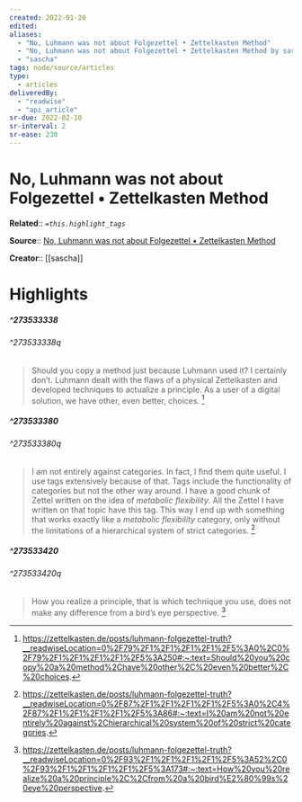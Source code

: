 ```yaml
---
created: 2022-01-20
edited: 
aliases:
  - "No, Luhmann was not about Folgezettel • Zettelkasten Method"
  - "No, Luhmann was not about Folgezettel • Zettelkasten Method by sascha"
  - "sascha"
tags: node/source/articles
type: 
  - articles
deliveredBy: 
  - "readwise"
  - "api_article"
sr-due: 2022-02-10
sr-interval: 2
sr-ease: 230
---
```

# No, Luhmann was not about Folgezettel • Zettelkasten Method

**Related**:: 
*`=this.highlight_tags`*

**Source**:: [No, Luhmann was not about Folgezettel • Zettelkasten Method](https://zettelkasten.de/posts/luhmann-folgezettel-truth)

**Creator**:: [[sascha]]

# Highlights
##### ^273533338

  
###### ^273533338q
> Should you copy a method just because Luhmann used it? I certainly don’t. Luhmann dealt with the flaws of a physical Zettelkasten and developed techniques to actualize a principle. As a user of a digital solution, we have other, even better, choices. 
  [^273533338]

[^273533338]: https://zettelkasten.de/posts/luhmann-folgezettel-truth?__readwiseLocation=0%2F79%2F1%2F1%2F1%2F1%2F5%3A0%2C0%2F79%2F1%2F1%2F1%2F1%2F5%3A250#:~:text=Should%20you%20copy%20a%20method%2Chave%20other%2C%20even%20better%2C%20choices.

##### ^273533380

  
###### ^273533380q
> I am not entirely against categories. In fact, I find them quite useful. I use tags extensively because of that. Tags include the functionality of categories but not the other way around. I have a good chunk of Zettel written on the idea of *metabolic flexibility*. All the Zettel I have written on that topic have this tag. This way I end up with something that works exactly like a *metabolic flexibility* category, only without the limitations of a hierarchical system of strict categories. 
  [^273533380]

[^273533380]: https://zettelkasten.de/posts/luhmann-folgezettel-truth?__readwiseLocation=0%2F87%2F1%2F1%2F1%2F1%2F5%3A0%2C4%2F87%2F1%2F1%2F1%2F1%2F5%3A86#:~:text=I%20am%20not%20entirely%20against%2Chierarchical%20system%20of%20strict%20categories.

##### ^273533420

  
###### ^273533420q
> How you realize a principle, that is which technique you use, does not make any difference from a bird’s eye perspective. 
  [^273533420]

[^273533420]: https://zettelkasten.de/posts/luhmann-folgezettel-truth?__readwiseLocation=0%2F93%2F1%2F1%2F1%2F1%2F5%3A52%2C0%2F93%2F1%2F1%2F1%2F1%2F5%3A173#:~:text=How%20you%20realize%20a%20principle%2C%2Cfrom%20a%20bird%E2%80%99s%20eye%20perspective.

